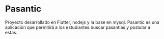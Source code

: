# Pasantic
Proyecto desarrollado en Flutter, nodejs y la base en mysql. 
Pasantic es una aplicación que permitirá a los estudiantes buscar pasantías y postular a estas.
